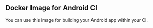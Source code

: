 ## Docker Image for Android CI
You can use this image for building your Android app within your CI.

